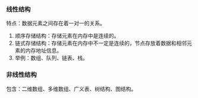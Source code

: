 ### 线性结构
特点：数据元素之间存在着一对一的关系。
1. 顺序存储结构：存储元素在内存中是连续的。
2. 链式存储结构：存储元素在内存中不一定是连续的，节点存放着数据和相邻元素的内存地址信息。
3. 举例：数组、队列、链表、栈。

### 非线性结构
包含：二维数组、多维数组、广义表、树结构、图结构。